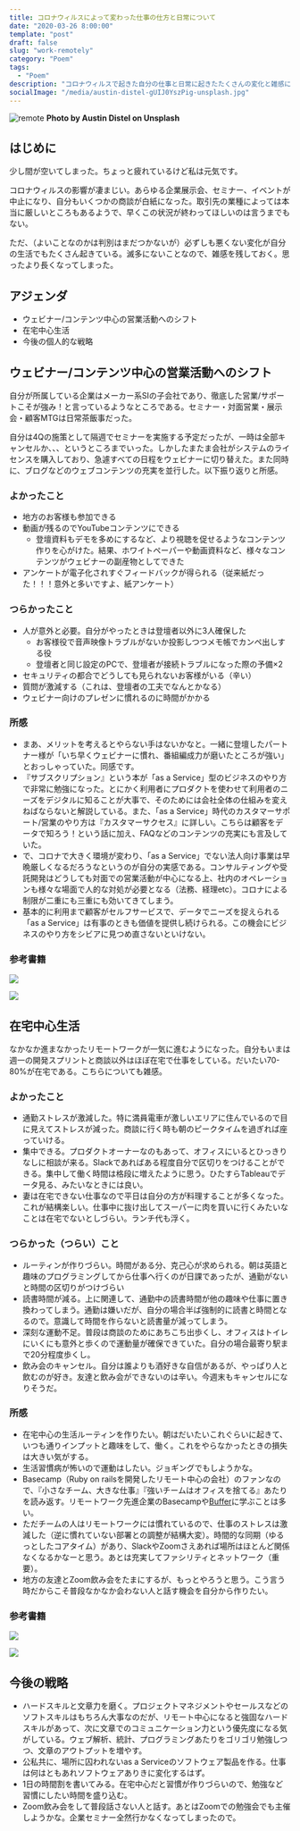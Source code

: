 ```yaml
---
title: コロナウィルスによって変わった仕事の仕方と日常について
date: "2020-03-26 8:00:00"
template: "post"
draft: false
slug: "work-remotely"
category: "Poem"
tags:
  - "Poem"
description: "コロナウィルスで起きた自分の仕事と日常に起きたたくさんの変化と雑感について。珍しく個人的な体験をたくさん書いてしまった。"
socialImage: "/media/austin-distel-gUIJ0YszPig-unsplash.jpg"
---
```


![remote](/media/austin-distel-gUIJ0YszPig-unsplash.jpg)
**Photo by Austin Distel on Unsplash**

## はじめに
少し間が空いてしまった。ちょっと疲れているけど私は元気です。

コロナウィルスの影響が凄まじい。あらゆる企業展示会、セミナー、イベントが中止になり、自分もいくつかの商談が白紙になった。取引先の業種によっては本当に厳しいところもあるようで、早くこの状況が終わってほしいのは言うまでもない。

ただ、（よいことなのかは判別はまだつかないが）必ずしも悪くない変化が自分の生活でもたくさん起きている。滅多にないことなので、雑感を残しておく。思ったより長くなってしまった。

## アジェンダ
- ウェビナー/コンテンツ中心の営業活動へのシフト
- 在宅中心生活
- 今後の個人的な戦略

## ウェビナー/コンテンツ中心の営業活動へのシフト
自分が所属している企業はメーカー系SIの子会社であり、徹底した営業/サポートこそが強み！と言っているようなところである。セミナー・対面営業・展示会・顧客MTGは日常茶飯事だった。

自分は4Qの施策として隔週でセミナーを実施する予定だったが、一時は全部キャンセルか、、、というところまでいった。しかしたまたま会社がシステムのライセンスを購入しており、急遽すべての日程をウェビナーに切り替えた。また同時に、ブログなどのウェブコンテンツの充実を並行した。以下振り返りと所感。

### よかったこと
- 地方のお客様も参加できる
- 動画が残るのでYouTubeコンテンツにできる
	- 登壇資料もデモを多めにするなど、より視聴を促せるようなコンテンツ作りを心がけた。結果、ホワイトペーパーや動画資料など、様々なコンテンツがウェビナーの副産物としてできた
- アンケートが電子化されすぐフィードバックが得られる（従来紙だった！！！意外と多いですよ、紙アンケート）

### つらかったこと
- 人が意外と必要。自分がやったときは登壇者以外に3人確保した
	- お客様役で音声映像トラブルがないか投影しつつメモ帳でカンペ出しする役
	- 登壇者と同じ設定のPCで、登壇者が接続トラブルになった際の予備×2
- セキュリティの都合でどうしても見られないお客様がいる（辛い）
- 質問が激減する（これは、登壇者の工夫でなんとかなる）
- ウェビナー向けのプレゼンに慣れるのに時間がかかる

### 所感
- まあ、メリットを考えるとやらない手はないかなと。一緒に登壇したパートナー様が「いち早くウェビナーに慣れ、番組編成力が磨いたところが強い」とおっしゃっていた。同感です。
- 『サブスクリプション』という本が「as a Service」型のビジネスのやり方で非常に勉強になった。とにかく利用者にプロダクトを使わせて利用者のニーズをデジタルに知ることが大事で、そのためには会社全体の仕組みを変えねばならないと解説している。また、「as a Service」時代のカスタマーサポート/営業のやり方は『カスタマーサクセス』に詳しい。こちらは顧客をデータで知ろう！という話に加え、FAQなどのコンテンツの充実にも言及していた。
- で、コロナで大きく環境が変わり、「as a Service」でない法人向け事業は早晩厳しくなるだろうなというのが自分の実感である。コンサルティングや受託開発はどうしても対面での営業活動が中心になる上、社内のオペレーションも様々な場面で人的な対処が必要となる（法務、経理etc）。コロナによる制限が二重にも三重にも効いてきてしまう。
- 基本的に利用まで顧客がセルフサービスで、データでニーズを捉えられる「as a Service」は有事のときも価値を提供し続けられる。この機会にビジネスのやり方をシビアに見つめ直さないといけない。

### 参考書籍

<a target="_blank"  href="https://www.amazon.co.jp/gp/product/4478105529/ref=as_li_tl?ie=UTF8&camp=247&creative=1211&creativeASIN=4478105529&linkCode=as2&tag=ryopenguin-22&linkId=5666c4003085514da338937c60cb75e9"><img border="0" src="//ws-fe.amazon-adsystem.com/widgets/q?_encoding=UTF8&MarketPlace=JP&ASIN=4478105529&ServiceVersion=20070822&ID=AsinImage&WS=1&Format=_SL250_&tag=ryopenguin-22" ></a><img src="//ir-jp.amazon-adsystem.com/e/ir?t=ryopenguin-22&l=am2&o=9&a=4478105529" width="1" height="1" border="0" alt="" style="border:none !important; margin:0px !important;" />

<a target="_blank"  href="https://www.amazon.co.jp/gp/product/4862762603/ref=as_li_tl?ie=UTF8&camp=247&creative=1211&creativeASIN=4862762603&linkCode=as2&tag=ryopenguin-22&linkId=b0527041b86a236afd182af7c551784b"><img border="0" src="//ws-fe.amazon-adsystem.com/widgets/q?_encoding=UTF8&MarketPlace=JP&ASIN=4862762603&ServiceVersion=20070822&ID=AsinImage&WS=1&Format=_SL160_&tag=ryopenguin-22" ></a><img src="//ir-jp.amazon-adsystem.com/e/ir?t=ryopenguin-22&l=am2&o=9&a=4862762603" width="1" height="1" border="0" alt="" style="border:none !important; margin:0px !important;" />


## 在宅中心生活
なかなか進まなかったリモートワークが一気に進むようになった。自分もいまは週一の開発スプリントと商談以外はほぼ在宅で仕事をしている。だいたい70-80%が在宅である。こちらについても雑感。

### よかったこと
- 通勤ストレスが激減した。特に満員電車が激しいエリアに住んでいるので目に見えてストレスが減った。商談に行く時も朝のピークタイムを過ぎれば座っていける。
- 集中できる。プロダクトオーナーなのもあって、オフィスにいるとひっきりなしに相談が来る。Slackであればある程度自分で区切りをつけることができる。集中して働く時間は格段に増えたように思う。ひたすらTableauでデータ見る、みたいなときには良い。
- 妻は在宅できない仕事なので平日は自分の方が料理することが多くなった。これが結構楽しい。仕事中に抜け出してスーパーに肉を買いに行くみたいなことは在宅でないとしづらい。ランチ代も浮く。

### つらかった（つらい）こと
- ルーティンが作りづらい。時間がある分、克己心が求められる。朝は英語と趣味のプログラミングしてから仕事へ行くのが日課であったが、通勤がないと時間の区切りがつけづらい
- 読書時間が減る。上に関連して、通勤中の読書時間が他の趣味や仕事に置き換わってしまう。通勤は嫌いだが、自分の場合半ば強制的に読書と時間となるので。意識して時間を作らないと読書量が減ってしまう。
- 深刻な運動不足。普段は商談のためにあちこち出歩くし、オフィスはトイレにいくにも意外と歩くので運動量が確保できていた。自分の場合最寄り駅まで20分程度歩くし。
- 飲み会のキャンセル。自分は誰よりも酒好きな自信があるが、やっぱり人と飲むのが好き。友達と飲み会ができないのは辛い。今週末もキャンセルになりそうだ。

### 所感
- 在宅中心の生活ルーティンを作りたい。朝はだいたいこれぐらいに起きて、いつも通りインプットと趣味をして、働く。これをやらなかったときの損失は大きい気がする。
- 生活習慣病が怖いので運動はしたい。ジョギングでもしようかな。
- Basecamp（Ruby on railsを開発したリモート中心の会社）のファンなので、『小さなチーム、大きな仕事』『強いチームはオフィスを捨てる』あたりを読み返す。リモートワーク先進企業のBasecampや[Buffer](https://shigoto-ba.com/archives/3235#8221unplugging8221)に学ぶことは多い。
- ただチームの人はリモートワークには慣れているので、仕事のストレスは激減した（逆に慣れていない部署との調整が結構大変）。時間的な同期（ゆるっとしたコアタイム）があり、SlackやZoomさえあれば場所はほとんど関係なくなるかなーと思う。あとは充実してファシリティとネットワーク（重要）。
- 地方の友達とZoom飲み会をたまにするが、もっとやろうと思う。こう言う時だからこそ普段なかなか会わない人と話す機会を自分から作りたい。

### 参考書籍
<a target="_blank"  href="https://www.amazon.co.jp/gp/product/415209267X/ref=as_li_tl?ie=UTF8&camp=247&creative=1211&creativeASIN=415209267X&linkCode=as2&tag=ryopenguin-22&linkId=6348cc41fec7ba26fdd25a27c461d530"><img border="0" src="//ws-fe.amazon-adsystem.com/widgets/q?_encoding=UTF8&MarketPlace=JP&ASIN=415209267X&ServiceVersion=20070822&ID=AsinImage&WS=1&Format=_SL160_&tag=ryopenguin-22" ></a><img src="//ir-jp.amazon-adsystem.com/e/ir?t=ryopenguin-22&l=am2&o=9&a=415209267X" width="1" height="1" border="0" alt="" style="border:none !important; margin:0px !important;" />

<a target="_blank"  href="https://www.amazon.co.jp/gp/product/4152094338/ref=as_li_tl?ie=UTF8&camp=247&creative=1211&creativeASIN=4152094338&linkCode=as2&tag=ryopenguin-22&linkId=cd6de56a69ca985c06874a01109c1ec1"><img border="0" src="//ws-fe.amazon-adsystem.com/widgets/q?_encoding=UTF8&MarketPlace=JP&ASIN=4152094338&ServiceVersion=20070822&ID=AsinImage&WS=1&Format=_SL160_&tag=ryopenguin-22" ></a><img src="//ir-jp.amazon-adsystem.com/e/ir?t=ryopenguin-22&l=am2&o=9&a=4152094338" width="1" height="1" border="0" alt="" style="border:none !important; margin:0px !important;" />

## 今後の戦略
- ハードスキルと文章力を磨く。プロジェクトマネジメントやセールスなどのソフトスキルはもちろん大事なのだが、リモート中心になると強固なハードスキルがあって、次に文章でのコミュニケーション力という優先度になる気がしている。ウェブ解析、統計、プログラミングあたりをゴリゴリ勉強しつつ、文章のアウトプットを増やす。
- 公私共に、場所に囚われないas a Serviceのソフトウェア製品を作る。仕事は何はともあれソフトウェアありきに変化するはず。
- 1日の時間割を書いてみる。在宅中心だと習慣が作りづらいので、勉強など習慣にしたい時間を盛り込む。
- Zoom飲み会をして普段話さない人と話す。あとはZoomでの勉強会でも主催しようかな。企業セミナー全然行かなくなってしまったので。